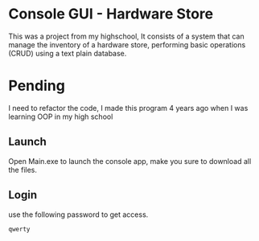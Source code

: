 # Console GUI - Hardware Store

This was a project from my highschool, It consists of a system that can manage the inventory of a hardware store, performing basic operations (CRUD) using a text plain database.

# Pending

I need to refactor the code, I made this program 4 years ago when I was learning OOP in my high school

## Launch

Open Main.exe to launch the console app, make you sure to download all the files.

## Login

use the following password to get access.

```bash
qwerty
```
